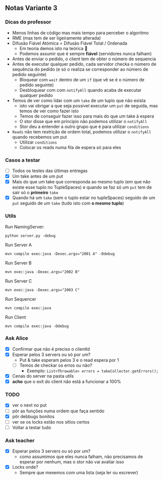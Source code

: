 ## Notas Variante 3

### Dicas do professor

- Menos linhas de código mas mais tempo para perceber o algoritmo
- RME (mas tem de ser ligeiramente alterada)
- Difusão Fiável Atómica = Difusão Fiável Total / Ordenada
  - Em teoria demos isto na teórica 🫣
  - Podemos assumir que é sempre **fiável** (servidores nunca falham)
- Antes de enviar o pedido, o client tem de obter o número de sequencia
- Antes de executar qualquer pedido, cada servidor checka o número de sequência do pedido (e só o realiza se corresponder ao número de pedido seguinte)
  - Bloquear com `wait` dentro de um `if` (que vê se é o número de pedido seguinte)
  - Desbloquear com com `notifyAll` quando acaba de executar qualquer pedido
- Temos de ver como lidar com um `take` de um tuplo que não exista
  - isto vai obrigar a que seja possivel executar um `put` de seguida, mas temos de ver como fazer isto
  - Temos de conseguir fazer isso para mais do que um take à espera
  - O stor disse que em príncipio não podemos utilizar o `notifyAll`
  - Stor deu a entender a outro grupo que é para utilizar `conditions`
- `Reads` não tem restrição de ordem total, podemos utilizar o `notifyAll` quando recebemos um put
  - Utilizar `conditions`
  - Colocar os reads numa fila de espera só para eles

### Casos a testar

- [ ] Todos os testes das últimas entregas
- [X] Um take antes de um put
- [X] Mais do que um take que corresponda ao mesmo tuplo (em que não existe esse tuplo no TupleSpaces) e quando se faz só um `put` tem de sair só o **primeiro** `take`
- [X] Quando há um `take` (sem o tuplo estar no tupleSpaces) seguido de um `put` seguido de um `take` (tudo isto com **o mesmo tuplo**)

### Utils

Run NamingServer:
```
python server.py -debug
```

Run Server A
```
mvn compile exec:java -Dexec.args="2001 A" -Ddebug
```
Run Server B
```
mvn exec:java -Dexec.args="2002 B"
```
Run Server C
```
mvn exec:java -Dexec.args="2003 C"
```

Run Sequencer
```
mvn compile exec:java
```

Run Client
```
mvn compile exec:java -Ddebug
```

### Ask Alice

- [X] Confirmar que não é preciso o clientId
- [X] Esperar pelos 3 servers ou só por um?
  - Put & take esperam pelos 3 e o read espera por 1
  - [ ] Temos de checkar os erros ou não?
    - Exemplo: `List<Throwable> errors = takeCollector.getErrors();`
- [X] Cenas do server na pasta utils
- [X] **acho** que o exit do client não está a funcionar a 100%

### TODO

- [X] ver o next no put
- [ ] pôr as funções numa ordem que faça sentido
- [X] pôr debbugs bonitos
- [ ] ver se os locks estão nos sítios certos
- [ ] Voltar a testar tudo

### Ask teacher

- [X] Esperar pelos 3 servers ou só por um?
  - como assumimos que eles nunca falham, não precisamos de esperar por nenhum, mas o stor não vai avaliar isso
- [X] Locks onde?
  - Sempre que mexemos com uma lista (seja ler ou escrever)